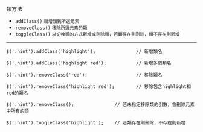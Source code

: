 類方法
- `addClass()` <small>新增類到所選元素</small>
- `removeClass()` <small>移除所選元素的類</small>
- `toggleClass()` <small>以切換類的方式新增或刪除類，若類存在則刪除，類不存在則新增</small>

---

```
$('.hint').addClass('highlight');				// 新增類名
```

```
$('.hint').addClass('highlight red');			// 新增多個類名
```

```
$('.hint').removeClass('red');					// 移除類名
```

```
$('.hint').removeClass('highlight red');		// 移除包含highlight和red的類名
```

```
$('.hint').removeClass();				// 若未指定移除類的引數，會刪除元素中所有的類
```

```
$('.hint').toogleClass('highlight');	// 若類存在則刪除，不存在則新增
```